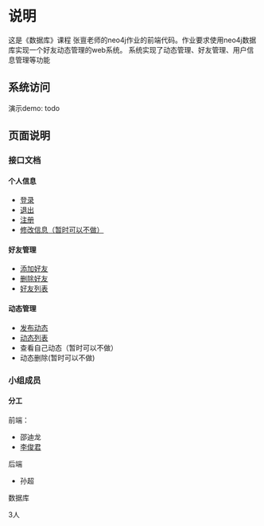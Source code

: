 # 说明

这是《数据库》课程 张亶老师的neo4j作业的前端代码。作业要求使用neo4j数据库实现一个好友动态管理的web系统。
系统实现了动态管理、好友管理、用户信息管理等功能

## 系统访问

演示demo: todo

## 页面说明

### 接口文档

#### 个人信息

- [登录](./docs/api/login.md)
- [退出](./docs/api/logout.md)
- [注册](./docs/api/register.md)
- [修改信息（暂时可以不做）](./docs/api/info_change.md)
 
#### 好友管理

- [添加好友](./docs/api/friend_add.md)
- [删除好友](./docs/api/friend_delete.md)
- [好友列表](./docs/api/friend_list.md)

#### 动态管理

- [发布动态](./docs/api/dynamic_create.md)
- [动态列表](./docs/api/dynamic_list.md)
- 查看自己动态（暂时可以不做）
- 动态删除(暂时可以不做)


### 小组成员

#### 分工

前端：

- 邵迪龙
- [李俊君](https://github.com/hellolijj)

后端

- 孙超

数据库

3人





